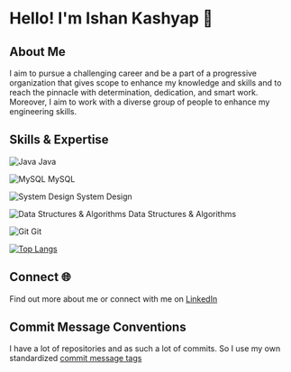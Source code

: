# Hello! I'm Ishan Kashyap 👋

## About Me

I aim to pursue a challenging career and be a part of a progressive organization that gives scope to enhance my knowledge and skills and to reach the pinnacle with determination, dedication, and smart work. Moreover, I aim to work with a diverse group of people to enhance my engineering skills.

## Skills & Expertise

![Java](https://img.icons8.com/color/48/000000/java-coffee-cup-logo.png) Java  

![MySQL](https://img.icons8.com/color/48/000000/mysql.png) MySQL  

![System Design](https://img.icons8.com/ios/50/000000/cloud-network.png) System Design

![Data Structures & Algorithms](https://img.icons8.com/color/48/000000/graph.png) Data Structures & Algorithms  

![Git](https://img.icons8.com/color/48/000000/git.png) Git  

[![Top Langs](https://github-readme-stats.vercel.app/api/top-langs/?username=IshanKashyap01)]()

## Connect 🌐

Find out more about me or connect with me on [LinkedIn](https://www.linkedin.com/in/ishan-kashyap-757-sa/)

## Commit Message Conventions

I have a lot of repositories and as such a lot of commits. So I use my own
standardized [commit message tags](Commit%20Tags.md)
